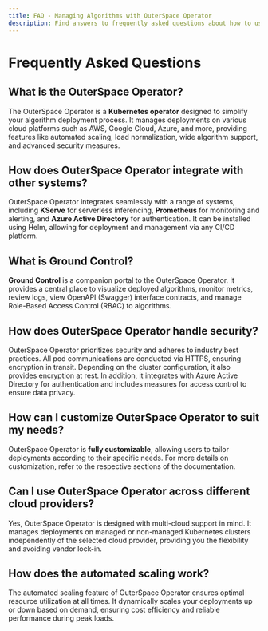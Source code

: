 ```yaml
---
title: FAQ - Managing Algorithms with OuterSpace Operator
description: Find answers to frequently asked questions about how to use OuterSpace Operator to manage your algorithms.
---
```


# Frequently Asked Questions

## What is the OuterSpace Operator?

The OuterSpace Operator is a __Kubernetes operator__ designed to simplify your algorithm deployment process. It manages deployments on various cloud platforms such as AWS, Google Cloud, Azure, and more, providing features like automated scaling, load normalization, wide algorithm support, and advanced security measures.

## How does OuterSpace Operator integrate with other systems?

OuterSpace Operator integrates seamlessly with a range of systems, including __KServe__ for serverless inferencing, __Prometheus__ for monitoring and alerting, and __Azure Active Directory__ for authentication. It can be installed using Helm, allowing for deployment and management via any CI/CD platform.

## What is Ground Control?

__Ground Control__ is a companion portal to the OuterSpace Operator. It provides a central place to visualize deployed algorithms, monitor metrics, review logs, view OpenAPI (Swagger) interface contracts, and manage Role-Based Access Control (RBAC) to algorithms.

## How does OuterSpace Operator handle security?

OuterSpace Operator prioritizes security and adheres to industry best practices. All pod communications are conducted via HTTPS, ensuring encryption in transit. Depending on the cluster configuration, it also provides encryption at rest. In addition, it integrates with Azure Active Directory for authentication and includes measures for access control to ensure data privacy.

## How can I customize OuterSpace Operator to suit my needs?

OuterSpace Operator is __fully customizable__, allowing users to tailor deployments according to their specific needs. For more details on customization, refer to the respective sections of the documentation.

## Can I use OuterSpace Operator across different cloud providers?

Yes, OuterSpace Operator is designed with multi-cloud support in mind. It manages deployments on managed or non-managed Kubernetes clusters independently of the selected cloud provider, providing you the flexibility and avoiding vendor lock-in.

## How does the automated scaling work?

The automated scaling feature of OuterSpace Operator ensures optimal resource utilization at all times. It dynamically scales your deployments up or down based on demand, ensuring cost efficiency and reliable performance during peak loads.